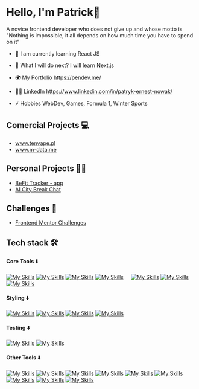 # Hello, I'm Patrick👋

A novice frontend developer who does not give up and whose motto is "Nothing is impossible, it all depends on how much time you have to spend on it"

- 🔭 I am currently learning React JS

- 🌱 What I will do next? I will learn Next.js

- 🌍 My Portfolio https://pendev.me/

- 👨‍🦲 LinkedIn https://www.linkedin.com/in/patryk-ernest-nowak/

- ⚡ Hobbies WebDev, Games, Formula 1, Winter Sports

## Comercial Projects 💻

- www.tenvape.pl
- www.m-data.me

## Personal Projects 🧑‍💻

- [BeFit Tracker - app](https://github.com/PatrykErNowak/befit-tracker)
- [AI City Break Chat](https://github.com/PatrykErNowak/city-break)

## Challenges 📝

- [Frontend Mentor Challenges](https://github.com/PatrykErNowak/Frontend-Mentor-Challenges/)


## Tech stack 🛠️
#### Core Tools ⬇️
[![My Skills](https://skillicons.dev/icons?i=html)](https://www.w3.org/html/) 
[![My Skills](https://skillicons.dev/icons?i=css)](https://www.w3schools.com/css/) 
[![My Skills](https://skillicons.dev/icons?i=js)](https://developer.mozilla.org/en-US/docs/Web/JavaScript) 
[![My Skills](https://skillicons.dev/icons?i=ts)](https://www.typescriptlang.org) 
&nbsp;&nbsp;&nbsp;
[![My Skills](https://skillicons.dev/icons?i=react)](https://react.dev) 
[![My Skills](https://skillicons.dev/icons?i=nextjs)](https://nextjs.org) 
[![My Skills](https://skillicons.dev/icons?i=redux)](https://redux.js.org) 
#### Styling ⬇️
[![My Skills](https://skillicons.dev/icons?i=sass)](https://sass-lang.com) 
[![My Skills](https://skillicons.dev/icons?i=tailwind)](https://tailwindcss.com) 
[![My Skills](https://skillicons.dev/icons?i=styledcomponents)](https://styled-components.com) 
[![My Skills](https://skillicons.dev/icons?i=bootstrap)](https://getbootstrap.com) 
#### Testing ⬇️
[![My Skills](https://skillicons.dev/icons?i=jest)](https://jestjs.io) 
[![My Skills](https://skillicons.dev/icons?i=vitest)](https://vitest.dev) 
#### Other Tools ⬇️
[![My Skills](https://skillicons.dev/icons?i=git)](https://git-scm.com)
[![My Skills](https://skillicons.dev/icons?i=docker)](https://www.docker.com)
[![My Skills](https://skillicons.dev/icons?i=npm)](https://www.npmjs.com)
[![My Skills](https://skillicons.dev/icons?i=vite)](https://vitejs.dev) 
[![My Skills](https://skillicons.dev/icons?i=gulp)](https://gulpjs.com) 
[![My Skills](https://skillicons.dev/icons?i=mysql)](https://www.mysql.com)
[![My Skills](https://skillicons.dev/icons?i=postman)](https://www.postman.com)
[![My Skills](https://skillicons.dev/icons?i=vscode)](https://code.visualstudio.com)
[![My Skills](https://skillicons.dev/icons?i=supabase)](https://supabase.com)

 
<!--
**PatrykErNowak/PatrykErNowak** is a ✨ _special_ ✨ repository because its `README.md` (this file) appears on your GitHub profile.

Here are some ideas to get you started:

- 🔭 I’m currently working on ...
- 🌱 I’m currently learning ...
- 👯 I’m looking to collaborate on ...
- 🤔 I’m looking for help with ...
- 💬 Ask me about ...
- 📫 How to reach me: ...
- 😄 Pronouns: ...
- ⚡ Fun fact: ...
-->
